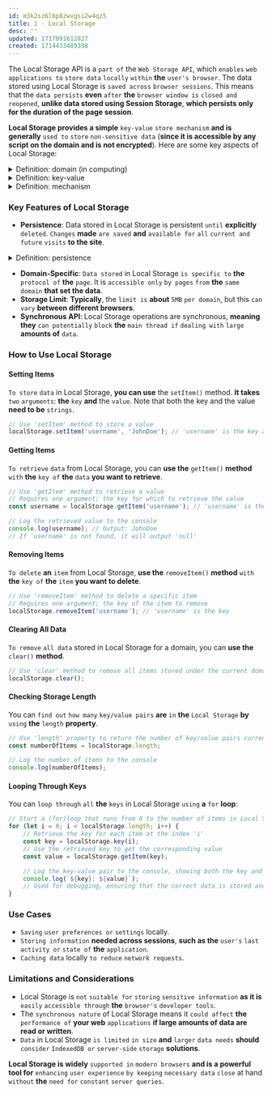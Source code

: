 ```yaml
---
id: m3k2sz6l6p8zwvgsi2w4qz5
title: 1 - Local Storage
desc: ''
updated: 1717091612827
created: 1714433489398
---
```


The Local Storage API is a `part of` the `Web Storage API`, which `enables` `web applications to` `store data` `locally` `within` **the** `user's browser`. The data stored using Local Storage is `saved across` `browser sessions`. This means that the `data persists` **even** `after` **the** `browser window is` `closed and reopened`, **unlike data stored using Session Storage**, **which persists only for the duration of the page session**.

**Local Storage provides a simple** `key-value` `store mechanism` **and is generally** `used to` `store` `non-sensitive data` (**since it is accessible by any script on the domain and is not encrypted**). Here are some key aspects of Local Storage:



<!-- start of 'domain' section -->
<details>
    <summary>Definition: domain (in computing)</summary>

#
**In computing**, **a domain can refer to a** `specific area of` `control or` `ownership on` **the** `internet`, `identified by` **a** `unique` `domain name`, such as "**example.com**". This name `serves as` **an** `address` **where the domain's associated website can be accessed**.

---
</details>
<!-- end of 'domain' section -->



<!-- start of 'key-value' section -->
<details>
    <summary>Definition: key-value</summary>

#
Key-value **refers to a** `method of` `storing` **and** `organizing` `data` **where** `each item` (`value`) **is** `associated with` **a** `unique identifier` (`key`). **This allows for efficient retrieval of data by using the key**.

---
</details>
<!-- end of 'key-value' section -->



<!-- start of 'mechanism' section -->
<details>
    <summary>Definition: mechanism</summary>

#
A mechanism **is a** `system of` `parts` `working together in` **a** `machine to` `perform` **a specific** `function`. It **usually involves moving components that transfer or transform motion or force to achieve a desired outcome**.

---
</details>
<!-- end of 'mechanism' section -->



### Key Features of Local Storage
- **Persistence**: Data stored in Local Storage is persistent `until` **explicitly** `deleted`. `Changes` **made** `are saved` **and** `available for` `all` `current and future` `visits` **to the site**.



<!-- start of 'persistence' section -->
<details>
    <summary>Definition: persistence</summary>

#
Persistence **refers to the** `ability of` `data to` `remain available` `and unchanged` `over time`, `even after` **the** `program` **that created it** `has ended or` **the** `device` **that holds it has been** `powered off`.

---
</details>
<!-- end of 'persistence' section -->



- **Domain-Specific**: `Data stored` in Local Storage `is specific to` **the** `protocol of` **the** `page`. It is `accessible only` `by pages` `from` **the** `same domain` **that set the data**.
- **Storage Limit**: **Typically**, the `limit is` **about** `5MB` `per domain`, but this `can vary` **between different browsers**.
- **Synchronous API**: Local Storage operations are synchronous, **meaning they** `can potentially` `block` **the** `main thread if` `dealing with` `large` **amounts of** `data`.

### How to Use Local Storage
#### Setting Items
`To store` `data` in Local Storage, **you can use** the `setItem()` method. **It takes** `two` `arguments`: **the** `key` **and** the `value`. Note that both the key and the value **need to be** `strings`.

```javascript
// Use 'setItem' method to store a value
localStorage.setItem('username', 'JohnDoe'); // 'username' is the key and 'JohnDoe' is the value
```

#### Getting Items
`To retrieve` `data` from Local Storage, you can **use the** `getItem()` **method** `with` **the** `key of` **the** `data` **you want to retrieve**.

```javascript
// Use 'getItem' method to retrieve a value
// Requires one argument; the key for which to retrieve the value
const username = localStorage.getItem('username'); // 'username' is the key

// Log the retrieved value to the console
console.log(username); // Output: JohnDoe
// If 'username' is not found, it will output 'null'
```

#### Removing Items
`To delete` **an** `item` from Local Storage, **use the** `removeItem()` **method** `with` **the** `key of` **the** `item` **you want to delete**.

```javascript
// Use 'removeItem' method to delete a specific item
// Requires one argument; the key of the item to remove
localStorage.removeItem('username'); // 'username' is the key
```

#### Clearing All Data
`To remove` `all data` stored in Local Storage for a domain, you can **use the** `clear()` **method**.

```javascript
// Use 'clear' method to remove all items stored under the current domain
localStorage.clear();
```

#### Checking Storage Length
You can `find out` `how many` `key/value pairs` **are** `in` **the** `Local Storage` **by** `using` **the** `length` **property**.

```javascript
// Use 'length' property to return the number of key/value pairs currently stored
const numberOfItems = localStorage.length;

// Log the number of items to the console
console.log(numberOfItems);
```

#### Looping Through Keys
You can `loop through` `all` **the** `keys` in Local Storage `using` **a** `for` **loop**:

```javascript
// Start a (for)loop that runs from 0 to the number of items in Local Storage
for (let i = 0; i < localStorage.length; i++) {
    // Retrieve the key for each item at the index 'i'
    const key = localStorage.key(i);
    // Use the retrieved key to get the corresponding value
    const value = localStorage.getItem(key);

    // Log the key-value pair to the console, showing both the key and the value
    console.log(`${key}: ${value}`);
    // Used for debugging, ensuring that the correct data is stored and can be retrieved as expected
}
```

### Use Cases
- `Saving` `user preferences or` `settings` locally.
- `Storing information` **needed across sessions**, **such as the** `user's` `last activity or` `state of` **the** `application`.
- `Caching data` locally `to reduce` `network requests`.

### Limitations and Considerations
- Local Storage is `not` `suitable for` `storing` `sensitive information` **as it is** `easily` `accessible through` **the** `browser's` `developer tools`.
- The `synchronous nature` of Local Storage means it `could affect` **the** `performance of` **your web** `applications` **if large amounts of data are read or written**.
- `Data` in Local Storage `is limited` `in size` **and** `larger` `data needs` **should** `consider` `IndexedDB or` `server-side` `storage` **solutions**.

**Local Storage is widely** `supported in` `modern browsers` **and is a powerful tool for** `enhancing` `user experience` `by keeping` `necessary data` `close` at hand `without` **the** `need for` `constant` `server queries`.